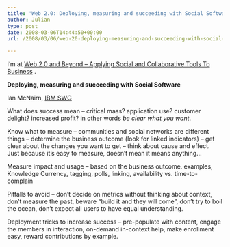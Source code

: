 ```yaml
---
title: 'Web 2.0: Deploying, measuring and succeeding with Social Software'
author: Julian
type: post
date: 2008-03-06T14:44:50+00:00
url: /2008/03/06/web-20-deploying-measuring-and-succeeding-with-social-software/

---
```

I’m at [Web 2.0 and Beyond &#8211; Applying Social and Collaborative Tools To Business][1] .

**Deploying, measuring and succeeding with Social Software**

Ian McNairn, [IBM SWG][2]

What does success mean &#8211; critical mass? application use? customer delight? increased profit? in other words _be clear what you want_.

Know what to measure &#8211; communities and social networks are different things &#8211; determine the business outcome (look for linked indicators) &#8211; get clear about the changes you want to get &#8211; think about cause and effect. Just because it&#8217;s easy to measure, doesn&#8217;t mean it means anything&#8230;

Measure impact and usage &#8211; based on the business outcome. examples, Knowledge Currency, tagging, polls, linking, availability vs. time-to-complain

Pitfalls to avoid &#8211; don&#8217;t decide on metrics without thinking about context, don&#8217;t measure the past, beware &#8220;build it and they will come&#8221;, don&#8217;t try to boil the ocean, don&#8217;t expect all users to have equal understanding.

Deployment tricks to increase success &#8211; pre-populate with content, engage the members in interaction, on-demand in-context help, make enrollment easy, reward contributions by example.

 [1]: http://www.focusbiz.co.uk/conferences/web2.0/
 [2]: http://www.ibm.com/software/lotus/products/connections